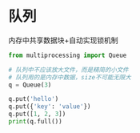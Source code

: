 # 队列

内存中共享数据块+自动实现锁机制

```python
from multiprocessing import Queue

# 队列中不应该放大文件，而是精简的小文件
# 队列用的是内存中数据，size不可能无限大
q = Queue(3)

q.put('hello')
q.put({'key': 'value'})
q.put([1, 2, 3])
print(q.full())
```


